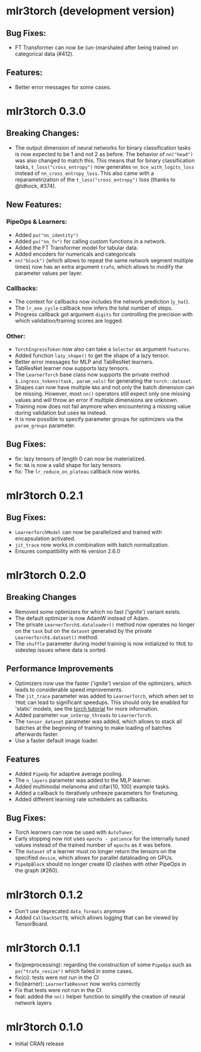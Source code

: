 # mlr3torch (development version)

## Bug Fixes:

* FT Transformer can now be (un-)marshaled after being trained on categorical data (#412).

## Features:

* Better error messages for some cases.

# mlr3torch 0.3.0

## Breaking Changes:

* The output dimension of neural networks for binary classification tasks is now
  expected to be 1 and not 2 as before. The behavior of `nn("head")` was also changed to match this.
  This means that for binary classification tasks, `t_loss("cross_entropy")` now generates
  `nn_bce_with_logits_loss` instead of `nn_cross_entropy_loss`.
  This also came with a reparametrization of the `t_loss("cross_entropy")` loss (thanks to @tdhock, #374).

## New Features:


### PipeOps & Learners:

* Added `po("nn_identity")`
* Added `po("nn_fn")` for calling custom functions in a network.
* Added the FT Transformer model for tabular data.
* Added encoders for numericals and categoricals
* `nn("block")` (which allows to repeat the same network segment multiple
  times) now has an extra argument `trafo`, which allows to modify the
  parameter values per layer.

### Callbacks:

* The context for callbacks now includes the network prediction (`y_hat`).
* The `lr_one_cycle` callback now infers the total number of steps.
* Progress callback got argument `digits` for controlling the precision
  with which validation/training scores are logged.

### Other:

* `TorchIngressToken` now also can take a `Selector` as argument `features`.
* Added function `lazy_shape()` to get the shape of a lazy tensor.
* Better error messages for MLP and TabResNet learners.
* TabResNet learner now supports lazy tensors.
* The `LearnerTorch` base class now supports the private method `$.ingress_tokens(task, param_vals)`
  for generating the `torch::dataset`.
* Shapes can now have multiple `NA`s and not only the batch dimension can be missing. However, most `nn()` operators
  still expect only one missing values and will throw an error if multiple dimensions are unknown.
* Training now does not fail anymore when encountering a missing value
  during validation but uses `NA` instead.
* It is now possible to specify parameter groups for optimizers via the
`param_groups` parameter.


## Bug Fixes:

* fix: lazy tensors of length 0 can now be materialized.
* fix: `NA` is now a valid shape for lazy tensors
* fix: The `lr_reduce_on_plateau` callback now works.

# mlr3torch 0.2.1

## Bug Fixes:

* `LearnerTorchModel` can now be parallelized and trained with
  encapsulation activated.
* `jit_trace` now works in combination with batch normalization.
* Ensures compatibility with `R6` version 2.6.0

# mlr3torch 0.2.0

## Breaking Changes

* Removed some optimizers for which no fast ('ignite') variant exists.
* The default optimizer is now AdamW instead of Adam.
* The private `LearnerTorch$.dataloader()` method now operates no longer
  on the `task` but on the `dataset` generated by the private `LearnerTorch$.dataset()` method.
* The `shuffle` parameter during model training is now initialized to `TRUE` to sidestep
  issues where data is sorted.

## Performance Improvements

* Optimizers now use the faster ('ignite') version of the optimizers,
  which leads to considerable speed improvements.
* The `jit_trace` parameter was added to `LearnerTorch`, which when set to
  `TRUE` can lead to significant speedups.
  This should only be enabled for 'static' models, see the
  [torch tutorial](https://torch.mlverse.org/docs/articles/torchscript)
  for more information.
* Added parameter `num_interop_threads` to `LearnerTorch`.
* The `tensor_dataset` parameter was added, which allows to stack all batches
  at the beginning of training to make loading of batches afterwards faster.
* Use a faster default image loader.

## Features

* Added `PipeOp` for adaptive average pooling.
* The `n_layers` parameter was added to the MLP learner.
* Added multimodal melanoma and cifar{10, 100} example tasks.
* Added a callback to iteratively unfreeze parameters for finetuning.
* Added different learning rate schedulers as callbacks.

## Bug Fixes:

* Torch learners can now be used with `AutoTuner`.
* Early stopping now not uses `epochs - patience` for the internally tuned
  values instead of the trained number of `epochs` as it was before.
* The `dataset` of a learner must no longer return the tensors on the specified `device`,
  which allows for parallel dataloading on GPUs.
* `PipeOpBlock` should no longer create ID clashes with other PipeOps in the graph (#260).

# mlr3torch 0.1.2

* Don't use deprecated `data_formats` anymore
* Added `CallbackSetTB`, which allows logging that can be viewed by TensorBoard.

# mlr3torch 0.1.1

* fix(preprocessing): regarding the construction of some `PipeOps` such as `po("trafo_resize")`
  which failed in some cases.
* fix(ci): tests were not run in the CI
* fix(learner): `LearnerTabResnet` now works correctly
* Fix that tests were not run in the CI
* feat: added the `nn()` helper function to simplify the creation of neural network
  layers

# mlr3torch 0.1.0

* Initial CRAN release
